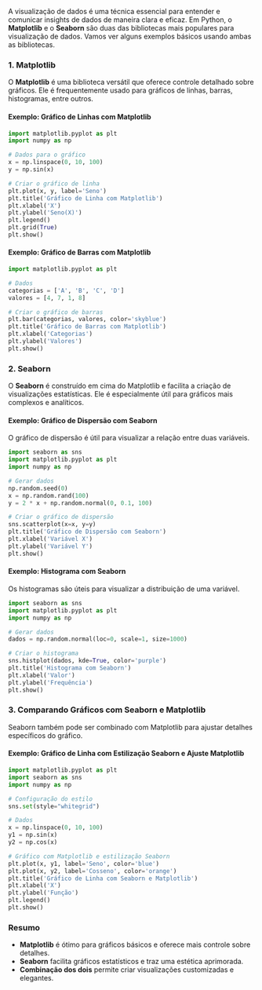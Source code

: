 A visualização de dados é uma técnica essencial para entender e comunicar insights de dados de maneira clara e eficaz. Em Python, o **Matplotlib** e o **Seaborn** são duas das bibliotecas mais populares para visualização de dados. Vamos ver alguns exemplos básicos usando ambas as bibliotecas.

### 1. Matplotlib

O **Matplotlib** é uma biblioteca versátil que oferece controle detalhado sobre gráficos. Ele é frequentemente usado para gráficos de linhas, barras, histogramas, entre outros.

#### Exemplo: Gráfico de Linhas com Matplotlib

```python
import matplotlib.pyplot as plt
import numpy as np

# Dados para o gráfico
x = np.linspace(0, 10, 100)
y = np.sin(x)

# Criar o gráfico de linha
plt.plot(x, y, label='Seno')
plt.title('Gráfico de Linha com Matplotlib')
plt.xlabel('X')
plt.ylabel('Seno(X)')
plt.legend()
plt.grid(True)
plt.show()
```

#### Exemplo: Gráfico de Barras com Matplotlib

```python
import matplotlib.pyplot as plt

# Dados
categorias = ['A', 'B', 'C', 'D']
valores = [4, 7, 1, 8]

# Criar o gráfico de barras
plt.bar(categorias, valores, color='skyblue')
plt.title('Gráfico de Barras com Matplotlib')
plt.xlabel('Categorias')
plt.ylabel('Valores')
plt.show()
```

### 2. Seaborn

O **Seaborn** é construído em cima do Matplotlib e facilita a criação de visualizações estatísticas. Ele é especialmente útil para gráficos mais complexos e analíticos.

#### Exemplo: Gráfico de Dispersão com Seaborn

O gráfico de dispersão é útil para visualizar a relação entre duas variáveis.

```python
import seaborn as sns
import matplotlib.pyplot as plt
import numpy as np

# Gerar dados
np.random.seed(0)
x = np.random.rand(100)
y = 2 * x + np.random.normal(0, 0.1, 100)

# Criar o gráfico de dispersão
sns.scatterplot(x=x, y=y)
plt.title('Gráfico de Dispersão com Seaborn')
plt.xlabel('Variável X')
plt.ylabel('Variável Y')
plt.show()
```

#### Exemplo: Histograma com Seaborn

Os histogramas são úteis para visualizar a distribuição de uma variável.

```python
import seaborn as sns
import matplotlib.pyplot as plt
import numpy as np

# Gerar dados
dados = np.random.normal(loc=0, scale=1, size=1000)

# Criar o histograma
sns.histplot(dados, kde=True, color='purple')
plt.title('Histograma com Seaborn')
plt.xlabel('Valor')
plt.ylabel('Frequência')
plt.show()
```

### 3. Comparando Gráficos com Seaborn e Matplotlib

Seaborn também pode ser combinado com Matplotlib para ajustar detalhes específicos do gráfico.

#### Exemplo: Gráfico de Linha com Estilização Seaborn e Ajuste Matplotlib

```python
import matplotlib.pyplot as plt
import seaborn as sns
import numpy as np

# Configuração do estilo
sns.set(style="whitegrid")

# Dados
x = np.linspace(0, 10, 100)
y1 = np.sin(x)
y2 = np.cos(x)

# Gráfico com Matplotlib e estilização Seaborn
plt.plot(x, y1, label='Seno', color='blue')
plt.plot(x, y2, label='Cosseno', color='orange')
plt.title('Gráfico de Linha com Seaborn e Matplotlib')
plt.xlabel('X')
plt.ylabel('Função')
plt.legend()
plt.show()
```

### Resumo

- **Matplotlib** é ótimo para gráficos básicos e oferece mais controle sobre detalhes.
- **Seaborn** facilita gráficos estatísticos e traz uma estética aprimorada.
- **Combinação dos dois** permite criar visualizações customizadas e elegantes.
